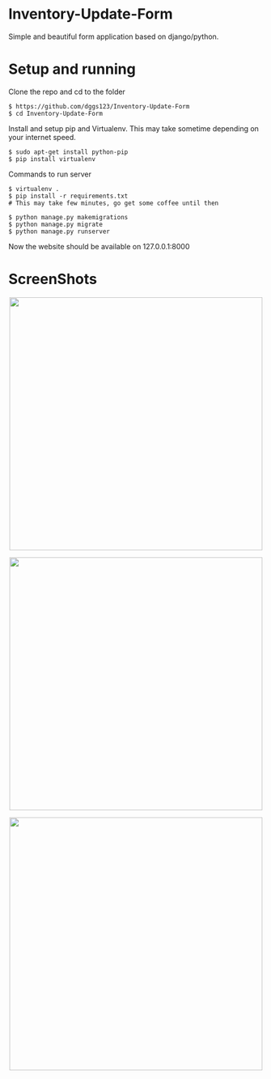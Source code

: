 # Inventory-Update-Form
Simple and beautiful form application based on django/python.

# Setup and running
Clone the repo and cd to the folder
```
$ https://github.com/dggs123/Inventory-Update-Form
$ cd Inventory-Update-Form
```
Install and setup pip and Virtualenv. This may take sometime depending on your internet speed.
```
$ sudo apt-get install python-pip
$ pip install virtualenv
```
Commands to run server
```
$ virtualenv .
$ pip install -r requirements.txt
# This may take few minutes, go get some coffee until then

$ python manage.py makemigrations
$ python manage.py migrate
$ python manage.py runserver
```
Now the website should be available on 127.0.0.1:8000
# ScreenShots
<p align="center">
<img src="https://firebasestorage.googleapis.com/v0/b/project-228499762619542864.appspot.com/o/Internship%20Screen%20Shots%2Fscreen1.png?alt=media&token=66b8249d-17fd-4236-b46a-3d7fa25b9458" width="500"/>
</p>
<p align="center">
<img src="https://firebasestorage.googleapis.com/v0/b/project-228499762619542864.appspot.com/o/Internship%20Screen%20Shots%2Fscreen2.png?alt=media&token=7171513a-0552-448e-92ab-f54ffe4b76b7" width="500"/>
</p>
<p align="center">
<img src="https://firebasestorage.googleapis.com/v0/b/project-228499762619542864.appspot.com/o/Internship%20Screen%20Shots%2FScreenshot%20from%202017-03-19%2021-31-53.png?alt=media&token=6531c299-1668-472d-b314-2e94835d9d46" width="500"/>
</p>
